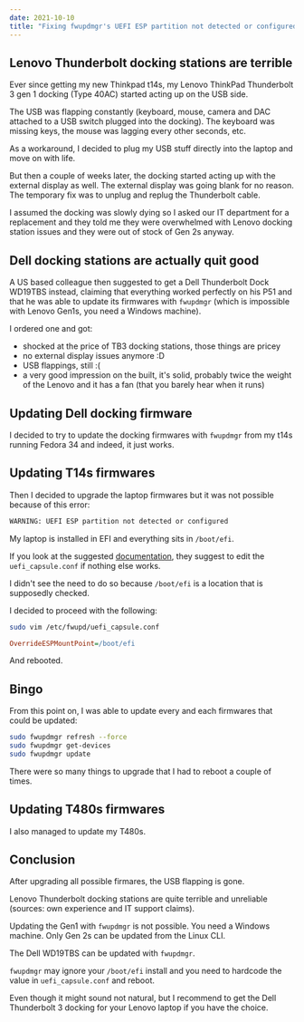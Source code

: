 ```yaml
---
date: 2021-10-10
title: "Fixing fwupdmgr's UEFI ESP partition not detected or configured on Fedora 34"
---
```


## Lenovo Thunderbolt docking stations are terrible

Ever since getting my new Thinkpad t14s, my Lenovo ThinkPad Thunderbolt 3 gen 1 docking (Type 40AC) started acting up on the USB side.

The USB was flapping constantly (keyboard, mouse, camera and DAC attached to a USB switch plugged into the docking). The keyboard was missing keys, the mouse was lagging every other seconds, etc.

As a workaround, I decided to plug my USB stuff directly into the laptop and move on with life.

But then a couple of weeks later, the docking started acting up with the external display as well. The external display was going blank for no reason. The temporary fix was to unplug and replug the Thunderbolt cable.

I assumed the docking was slowly dying so I asked our IT department for a replacement and they told me they were overwhelmed with Lenovo docking station issues and they were out of stock of Gen 2s anyway.

## Dell docking stations are actually quit good

A US based colleague then suggested to get a Dell Thunderbolt Dock WD19TBS instead, claiming that everything worked perfectly on his P51 and that he was able to update its firmwares with `fwupdmgr` (which is impossible with Lenovo Gen1s, you need a Windows machine).

I ordered one and got:

- shocked at the price of TB3 docking stations, those things are pricey
- no external display issues anymore :D
- USB flappings, still :(
- a very good impression on the built, it's solid, probably twice the weight of the Lenovo and it has a fan (that you barely hear when it runs)

## Updating Dell docking firmware

I decided to try to update the docking firmwares with `fwupdmgr` from my t14s running Fedora 34 and indeed, it just works.

## Updating T14s firmwares

Then I decided to upgrade the laptop firmwares but it was not possible because of this error:

```bash
WARNING: UEFI ESP partition not detected or configured
```

My laptop is installed in EFI and everything sits in `/boot/efi`.

If you look at the suggested [documentation](https://github.com/fwupd/fwupd/wiki/PluginFlag:esp-not-found), they suggest to edit the `uefi_capsule.conf` if nothing else works.

I didn't see the need to do so because `/boot/efi` is a location that is supposedly checked.

I decided to proceed with the following:

```bash
sudo vim /etc/fwupd/uefi_capsule.conf
```

```ini
OverrideESPMountPoint=/boot/efi
```

And rebooted.

## Bingo

From this point on, I was able to update every and each firmwares that could be updated:

```bash
sudo fwupdmgr refresh --force
sudo fwupdmgr get-devices
sudo fwupdmgr update
```

There were so many things to upgrade that I had to reboot a couple of times.

## Updating T480s firmwares

I also managed to update my T480s.

## Conclusion

After upgrading all possible firmares, the USB flapping is gone.

Lenovo Thunderbolt docking stations are quite terrible and unreliable (sources: own experience and IT support claims).

Updating the Gen1 with `fwupdmgr` is not possible. You need a Windows machine. Only Gen 2s can be updated from the Linux CLI.

The Dell WD19TBS can be updated with `fwupdmgr`.

`fwupdmgr` may ignore your `/boot/efi` install and you need to hardcode the value in `uefi_capsule.conf` and reboot.

Even though it might sound not natural, but I recommend to get the Dell Thunderbolt 3 docking for your Lenovo laptop if you have the choice.